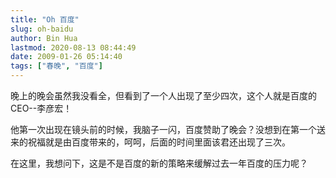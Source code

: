```yaml
---
title: "Oh 百度"
slug: oh-baidu
author: Bin Hua
lastmod: 2020-08-13 08:44:49
date: 2009-01-26 05:14:40
tags: ["春晚", "百度"]
---
```


晚上的晚会虽然我没看全，但看到了一个人出现了至少四次，这个人就是百度的CEO--李彦宏！

他第一次出现在镜头前的时候，我脑子一闪，百度赞助了晚会？没想到在第一个送来的祝福就是由百度带来的，呵呵，后面的时间里面该君还出现了三次。

在这里，我想问下，这是不是百度的新的策略来缓解过去一年百度的压力呢？